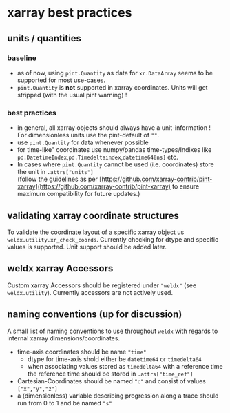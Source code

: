 # xarray best practices

## units / quantities
### baseline
- as of now, using `pint.Quantity` as data for `xr.DataArray` seems to be supported for most use-cases.
- `pint.Quantity` is **not** supported in xarray coordinates. Units will get stripped (with the usual pint warning) !

### best practices
- in general, all xarray objects should always have a unit-information !\
  For dimensionless units use the pint-default of `""`.
- use `pint.Quantity` for data whenever possible
- for time-like" coordinates use numpy/pandas time-types/Indixes like `pd.DatetimeIndex`,`pd.Timedeltaindex`,`datetime64[ns]` etc.
- In cases where `pint.Quantity` cannot be used (i.e. coordinates) store the unit in `.attrs["units"]`\
  (follow the guidelines as per [https://github.com/xarray-contrib/pint-xarray](https://github.com/xarray-contrib/pint-xarray) to ensure maximum compatibility for future updates.)


## validating xarray coordinate structures
To validate the coordinate layout of a specific xarray object us `weldx.utility.xr_check_coords`.
Currently checking for dtype and specific values is supported.
Unit support should be added later.

## weldx xarray Accessors
Custom xarray Accessors should be registered under `"weldx"` (see `weldx.utility`). Currently accessors are not actively used.

## naming conventions (up for discussion)
A small list of naming conventions to use throughout `weldx` with regards to internal xarray dimensions/coordinates.
- time-axis coordinates should be name `"time"`
  - dtype for time-axis shold either be `datetime64` or `timedelta64`
  - when associating values stored as `timedelta64` with a reference time the reference time should be stored in `.attrs["time_ref"]`
- Cartesian-Coordinates should be named `"c"` and consist of values `["x","y","z"]`
- a (dimensionless) variable describing progression along a trace should run from 0 to 1 and be named `"s"`